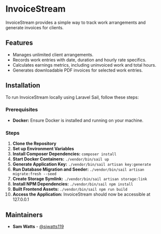 # InvoiceStream
InvoiceStream provides a simple way to track work arrangements and generate invoices for clients. 

## Features
- Manages unlimited client arrangements.
- Records work entries with date, duration and hourly rate specifics.
- Calculates earnings metrics, including uninvoiced work and total hours.
- Generates downloadable PDF invoices for selected work entries.

## Installation
To run InvoiceStream locally using Laravel Sail, follow these steps:
### Prerequisites
- **Docker:** Ensure Docker is installed and running on your machine.
### Steps
1. **Clone the Repository**
2. **Set up Environment Variables**
3. **Install Composer Dependencies:** ```composer install```
4. **Start Docker Containers:** ```./vendor/bin/sail up```
5. **Generate Application Key:** ```./vendor/bin/sail artisan key:generate```
6. **Run Database Migration and Seeder:** ```./vendor/bin/sail artisan migrate:fresh --seed```
7. **Create Storage Symlink:** ```./vendor/bin/sail artisan storage:link```
8. **Install NPM Dependencies:** ```./vendor/bin/sail npm install```
9. **Built Frontend Assets:** ```./vendor/bin/sail npm run build```
10. **Access the Application:** InvoiceStream should now be accessible at 127.0.0.1

## Maintainers
- **Sam Watts** - [@sjwatts119](https://github.com/sjwatts119)
